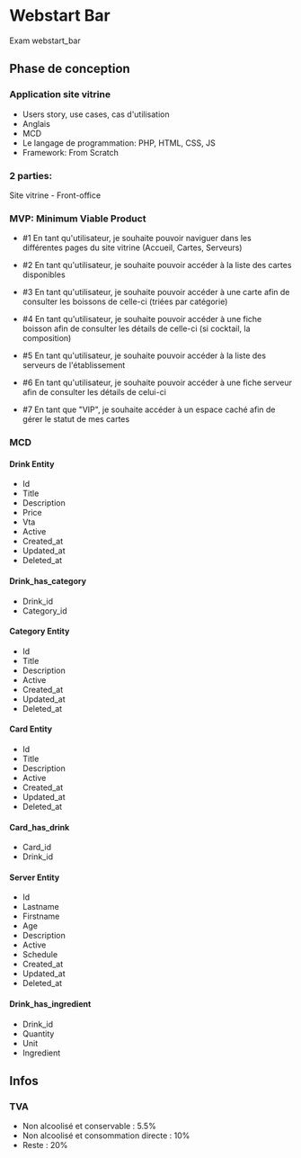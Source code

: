# Webstart Bar

Exam webstart_bar

## Phase de conception

### Application site vitrine

- Users story, use cases, cas d'utilisation
- Anglais
- MCD
- Le langage de programmation: PHP, HTML, CSS, JS
- Framework: From Scratch

### 2 parties:

Site vitrine - Front-office

### MVP: Minimum Viable Product

- #1 En tant qu'utilisateur, je souhaite pouvoir naviguer dans les différentes pages du site vitrine (Accueil, Cartes, Serveurs)
- #2 En tant qu'utilisateur, je souhaite pouvoir accéder à la liste des cartes disponibles
- #3 En tant qu'utilisateur, je souhaite pouvoir accéder à une carte afin de consulter les boissons de celle-ci (triées par catégorie)
- #4 En tant qu'utilisateur, je souhaite pouvoir accéder à une fiche boisson afin de consulter les détails de celle-ci (si cocktail, la composition)
- #5 En tant qu'utilisateur, je souhaite pouvoir accéder à la liste des serveurs de l'établissement
- #6 En tant qu'utilisateur, je souhaite pouvoir accéder à une fiche serveur afin de consulter les détails de celui-ci

- #7 En tant que "VIP", je souhaite accéder à un espace caché afin de gérer le statut de mes cartes

### MCD

#### Drink Entity

- Id
- Title
- Description
- Price
- Vta
- Active
- Created_at
- Updated_at
- Deleted_at

#### Drink_has_category

- Drink_id
- Category_id

#### Category Entity

- Id
- Title
- Description
- Active
- Created_at
- Updated_at
- Deleted_at

#### Card Entity

- Id
- Title
- Description
- Active
- Created_at
- Updated_at
- Deleted_at

#### Card_has_drink

- Card_id
- Drink_id

#### Server Entity

- Id
- Lastname
- Firstname
- Age
- Description
- Active
- Schedule
- Created_at
- Updated_at
- Deleted_at

#### Drink_has_ingredient

- Drink_id
- Quantity
- Unit
- Ingredient

## Infos

### TVA

- Non alcoolisé et conservable : 5.5%
- Non alcoolisé et consommation directe : 10%
- Reste : 20%
